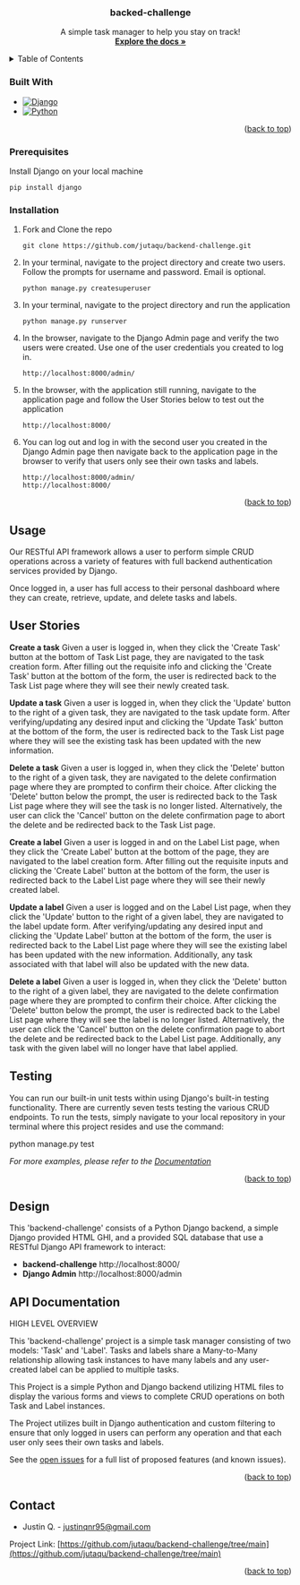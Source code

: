 <div align="center">

<h3 align="center">backed-challenge</h3>

  <p align="center">
    A simple task manager to help you stay on track!
    <br />
    <a href="https://github.com/jutaqu/backend-challenge/tree/main"><strong>Explore the docs »</strong></a>
  </p>
</div>


<!-- TABLE OF CONTENTS -->
<details>
  <summary>Table of Contents</summary>
  <ol>
    <li>
      <a href="#about-the-project">About The Project</a>
      <ul>
        <li><a href="#built-with">Built With</a></li>
      </ul>
    </li>
    <li>
      <a href="#getting-started">Getting Started</a>
      <ul>
        <li><a href="#prerequisites">Prerequisites</a></li>
        <li><a href="#installation">Installation</a></li>
      </ul>
    </li>
    <li><a href="#usage">Usage</a></li>
    <li><a href="#roadmap">Roadmap</a></li>
    <li><a href="#contributing">Contributing</a></li>
    <li><a href="#contact">Contact</a></li>
    <li><a href="#acknowledgments">Acknowledgments</a></li>
  </ol>
</details>


### Built With

* [![Django][Django-badge]][Django-url]
* [![Python][Python-badge]][Python-url]

<p align="right">(<a href="#readme-top">back to top</a>)</p>


### Prerequisites

Install Django on your local machine
```
pip install django
```


### Installation

1. Fork and Clone the repo
   ```
   git clone https://github.com/jutaqu/backend-challenge.git
   ```
3. In your terminal, navigate to the project directory and create two users. Follow the prompts for username and password. Email is optional.
   ```
   python manage.py createsuperuser
   ```
2. In your terminal, navigate to the project directory and run the application
   ```
   python manage.py runserver
   ```
3. In the browser, navigate to the Django Admin page and verify the two users were created. Use one of the user credentials you created to log in.
   ```
   http://localhost:8000/admin/
   ```
4. In the browser, with the application still running, navigate to the application page and follow the User Stories below to test out the application
   ```
   http://localhost:8000/
   ```
5. You can log out and log in with the second user you created in the Django Admin page then navigate back to the application page in the browser to verify that users only see their own tasks and labels.
   ```
   http://localhost:8000/admin/
   http://localhost:8000/
   ```

<p align="right">(<a href="#readme-top">back to top</a>)</p>



<!-- USAGE EXAMPLES -->
## Usage

Our RESTful API framework allows a user to perform simple CRUD operations across a variety of features with full backend authentication services provided by Django.

Once logged in, a user has full access to their personal dashboard where they can create, retrieve, update, and delete tasks and labels.

## User Stories

**Create a task**
Given a user is logged in, when they click the 'Create Task' button at the bottom of Task List page, they are navigated to the task creation form. After filling out the requisite info and clicking the 'Create Task' button at the bottom of the form, the user is redirected back to the Task List page where they will see their newly created task.

**Update a task**
Given a user is logged in, when they click the 'Update' button to the right of a given task, they are navigated to the task update form. After verifying/updating any desired input and clicking the 'Update Task' button at the bottom of the form, the user is redirected back to the Task List page where they will see the existing task has been updated with the new information.

**Delete a task**
Given a user is logged in, when they click the 'Delete' button to the right of a given task, they are navigated to the delete confirmation page where they are prompted to confirm their choice. After clicking the 'Delete' button below the prompt, the user is redirected back to the Task List page where they will see the task is no longer listed. Alternatively, the user can click the 'Cancel' button on the delete confirmation page to abort the delete and be redirected back to the Task List page.

**Create a label**
Given a user is logged in and on the Label List page, when they click the 'Create Label' button at the bottom of the page, they are navigated to the label creation form. After filling out the requisite inputs and clicking the 'Create Label' button at the bottom of the form, the user is redirected back to the Label List page where they will see their newly created label.

**Update a label**
Given a user is logged and on the Label List page, when they click the 'Update' button to the right of a given label, they are navigated to the label update form. After verifying/updating any desired input and clicking the 'Update Label' button at the bottom of the form, the user is redirected back to the Label List page where they will see the existing label has been updated with the new information. Additionally, any task associated with that label will also be updated with the new data.

**Delete a label**
Given a user is logged in, when they click the 'Delete' button to the right of a given label, they are navigated to the delete confirmation page where they are prompted to confirm their choice. After clicking the 'Delete' button below the prompt, the user is redirected back to the Label List page where they will see the label is no longer listed. Alternatively, the user can click the 'Cancel' button on the delete confirmation page to abort the delete and be redirected back to the Label List page.
Additionally, any task with the given label will no longer have that label applied.



## Testing

You can run our built-in unit tests within using Django's built-in testing functionality. There are currently seven tests testing the various CRUD endpoints. To run the tests, simply navigate to your local repository in your terminal where this project resides and use the command:

python manage.py test

_For more examples, please refer to the [Documentation](https://example.com)_

<p align="right">(<a href="#readme-top">back to top</a>)</p>

## Design

This 'backend-challenge' consists of a Python Django backend, a simple Django provided HTML GHI, and a provided SQL database that use a RESTful Django API framework to interact:

- **backend-challenge**    http://localhost:8000/
- **Django Admin**        http://localhost:8000/admin

## API Documentation

HIGH LEVEL OVERVIEW

This 'backend-challenge' project is a simple task manager consisting of two models: 'Task' and 'Label'. Tasks and labels share a Many-to-Many relationship allowing task instances to have many labels and any user-created label can be applied to multiple tasks.

This Project is a simple Python and Django backend utilizing HTML files to display the various forms and views to complete CRUD operations on both Task and Label instances.

The Project utilizes built in Django authentication and custom filtering to ensure that only logged in users can perform any operation and that each user only sees their own tasks and labels.

See the [open issues](https://github.com/issues) for a full list of proposed features (and known issues).

<p align="right">(<a href="#readme-top">back to top</a>)</p>


<!-- CONTACT -->
## Contact

* Justin Q. - justinqnr95@gmail.com

Project Link: [https://github.com/jutaqu/backend-challenge/tree/main](https://github.com/jutaqu/backend-challenge/tree/main)

<p align="right">(<a href="#readme-top">back to top</a>)</p>

[Python-badge]: https://img.shields.io/badge/Python-3776AB?style=for-the-badge&logo=python&logoColor=white
[Python-url]: https://www.python.org/

[Django-badge]: https://img.shields.io/badge/django-%23092E20.svg?style=for-the-badge&logo=django&logoColor=white
[Django-url]: https://www.djangoproject.com
